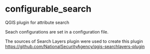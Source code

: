 # configurable_search
QGIS plugin for attribute search

Seach configurations are set in a configuration file.

The sources of Search Layers plugin were used to create this plugin
https://github.com/NationalSecurityAgency/qgis-searchlayers-plugin
